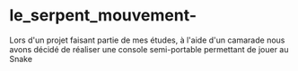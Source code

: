 # le_serpent_mouvement-
Lors d'un projet faisant partie de mes études, à l'aide d'un camarade nous avons décidé de réaliser une console semi-portable permettant de jouer au Snake
